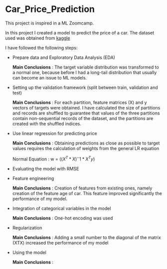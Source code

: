 # Car_Price_Prediction

This project is inspired in a ML Zoomcamp.

In this project I created a model to predict the price of a car. The dataset used was obtained from [kaggle](https://www.kaggle.com/CooperUnion/cardataset)

I have followed the following steps:

* Prepare data and Exploratory Data Analysis (EDA)

  **Main Conclusions** : The target variable distribution was transformed to a normal one, because before I had a long-tail distribution that usually can become an issue to ML models.


* Setting up the validation framework (split between train, validation and test)

   **Main Conclusions** : For each partition, feature matrices (X) and y vectors of targets were obtained. I have calculated the size of partitions and records are shuffled to guarantee that values of the three partitions contain non-sequential records of the dataset, and the partitions are created with the shuffled indices.


* Use linear regression for predicting price

   **Main Conclusions** : Obtaining predictions as close as possible to target values requires the calculation of weights from the general LR equation

   Normal Equation : w = $((X^T*X)^-1*X^Ty)$


* Evaluating the model with RMSE


* Feature engineering  

   **Main Conclusions** : Creation of features from existing ones, namely creation of the feature age of car. This feature improved significantly the performance of my model.


* Integration of categorical variables in the model

   **Main Conclusions** : One-hot encoding was used


* Regularization

   **Main Conclusions** : Adding a small number to the diagonal of the matrix (XTX) increased the performance of my model


* Using the model 

   **Main Conclusions** : 


